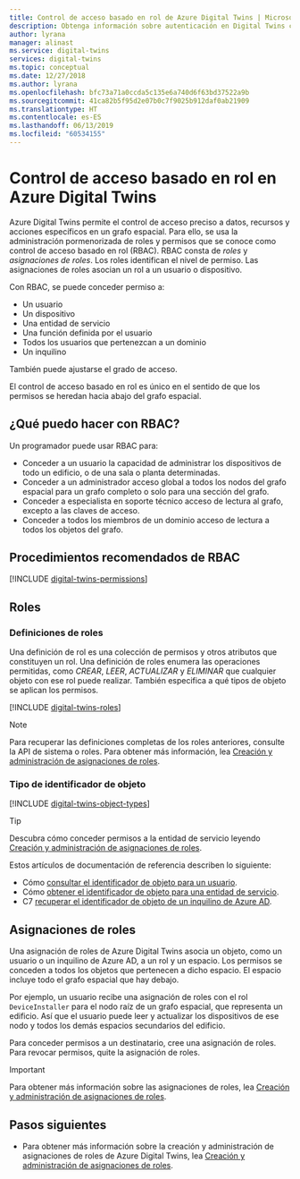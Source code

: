 ```yaml
---
title: Control de acceso basado en rol de Azure Digital Twins | Microsoft Docs
description: Obtenga información sobre autenticación en Digital Twins con el control de acceso basado en roles.
author: lyrana
manager: alinast
ms.service: digital-twins
services: digital-twins
ms.topic: conceptual
ms.date: 12/27/2018
ms.author: lyrana
ms.openlocfilehash: bfc73a71a0ccda5c135e6a740d6f63bd37522a9b
ms.sourcegitcommit: 41ca82b5f95d2e07b0c7f9025b912daf0ab21909
ms.translationtype: HT
ms.contentlocale: es-ES
ms.lasthandoff: 06/13/2019
ms.locfileid: "60534155"
---
```

# <a name="role-based-access-control-in-azure-digital-twins"></a>Control de acceso basado en rol en Azure Digital Twins

Azure Digital Twins permite el control de acceso preciso a datos, recursos y acciones específicos en un grafo espacial. Para ello, se usa la administración pormenorizada de roles y permisos que se conoce como control de acceso basado en rol (RBAC). RBAC consta de _roles_ y _asignaciones de roles_. Los roles identifican el nivel de permiso. Las asignaciones de roles asocian un rol a un usuario o dispositivo.

Con RBAC, se puede conceder permiso a:

- Un usuario
- Un dispositivo
- Una entidad de servicio
- Una función definida por el usuario
- Todos los usuarios que pertenezcan a un dominio
- Un inquilino

También puede ajustarse el grado de acceso.

El control de acceso basado en rol es único en el sentido de que los permisos se heredan hacia abajo del grafo espacial.

## <a name="what-can-i-do-with-rbac"></a>¿Qué puedo hacer con RBAC?

Un programador puede usar RBAC para:

- Conceder a un usuario la capacidad de administrar los dispositivos de todo un edificio, o de una sala o planta determinadas.
- Conceder a un administrador acceso global a todos los nodos del grafo espacial para un grafo completo o solo para una sección del grafo.
- Conceder a especialista en soporte técnico acceso de lectura al grafo, excepto a las claves de acceso.
- Conceder a todos los miembros de un dominio acceso de lectura a todos los objetos del grafo.

## <a name="rbac-best-practices"></a>Procedimientos recomendados de RBAC

[!INCLUDE [digital-twins-permissions](../../includes/digital-twins-rbac-best-practices.md)]

## <a name="roles"></a>Roles

### <a name="role-definitions"></a>Definiciones de roles

Una definición de rol es una colección de permisos y otros atributos que constituyen un rol. Una definición de roles enumera las operaciones permitidas, como *CREAR*, *LEER*, *ACTUALIZAR* y *ELIMINAR* que cualquier objeto con ese rol puede realizar. También especifica a qué tipos de objeto se aplican los permisos.

[!INCLUDE [digital-twins-roles](../../includes/digital-twins-roles.md)]

>[!NOTE]
> Para recuperar las definiciones completas de los roles anteriores, consulte la API de sistema o roles.
> Para obtener más información, lea [Creación y administración de asignaciones de roles](./security-create-manage-role-assignments.md#all).

### <a name="object-identifier-types"></a>Tipo de identificador de objeto

[!INCLUDE [digital-twins-object-types](../../includes/digital-twins-object-id-types.md)]

>[!TIP]
> Descubra cómo conceder permisos a la entidad de servicio leyendo [Creación y administración de asignaciones de roles](./security-create-manage-role-assignments.md#grant).

Estos artículos de documentación de referencia describen lo siguiente:

- Cómo [consultar el identificador de objeto para un usuario](https://docs.microsoft.com/powershell/module/azuread/get-azureaduser?view=azureadps-2.0).
- Cómo [obtener el identificador de objeto para una entidad de servicio](https://docs.microsoft.com/powershell/module/az.resources/get-azadserviceprincipal).
- C7 [recuperar el identificador de objeto de un inquilino de Azure AD](../active-directory/develop/quickstart-create-new-tenant.md).

## <a name="role-assignments"></a>Asignaciones de roles

Una asignación de roles de Azure Digital Twins asocia un objeto, como un usuario o un inquilino de Azure AD, a un rol y un espacio. Los permisos se conceden a todos los objetos que pertenecen a dicho espacio. El espacio incluye todo el grafo espacial que hay debajo.

Por ejemplo, un usuario recibe una asignación de roles con el rol `DeviceInstaller` para el nodo raíz de un grafo espacial, que representa un edificio. Así que el usuario puede leer y actualizar los dispositivos de ese nodo y todos los demás espacios secundarios del edificio.

Para conceder permisos a un destinatario, cree una asignación de roles. Para revocar permisos, quite la asignación de roles.

>[!IMPORTANT]
> Para obtener más información sobre las asignaciones de roles, lea [Creación y administración de asignaciones de roles](./security-create-manage-role-assignments.md).

## <a name="next-steps"></a>Pasos siguientes

- Para obtener más información sobre la creación y administración de asignaciones de roles de Azure Digital Twins, lea [Creación y administración de asignaciones de roles](./security-create-manage-role-assignments.md).
